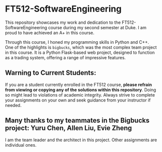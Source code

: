 # FT512-SoftwareEngineering

This repository showcases my work and dedication to the FT512-SoftwareEngineering course during my second semester at Duke. I am proud to have achieved an A+ in this course.

Through this course, I honed my programming skills in Python and C++. One of the highlights is `bigbucks`, which was the most complex team project in this course. It is a Python Flask-based web project, designed to function as a trading system, offering a range of impressive features. 

## Warning to Current Students:

If you are a student currently enrolled in the FT512 course, **please refrain from viewing or copying any of the solutions within this repository**. Doing so might lead to violations of academic integrity. Always strive to complete your assignments on your own and seek guidance from your instructor if needed.

## Many thanks to my teammates in the Bigbucks project: Yuru Chen, Allen Liu, Evie Zheng
I am the team leader and the architect in this project. Other assignments are individual ones.
